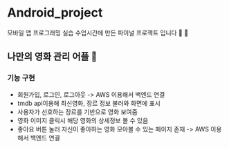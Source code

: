 # Android_project
모바일 앱 프로그래밍 실습 수업시간에 만든 파이널 프로젝트 입니다 🚀 📱

## 나만의 영화 관리 어플 🎥

### 기능 구현
- 회원가입, 로그인, 로그아웃 -> AWS 이용해서 백엔드 연결
- tmdb api이용해 최신영화, 장르 정보 불러와 화면에 표시
- 사용자가 선호하는 장르를 기반으로 영화 보여줌
- 영화 이미지 클릭시 해당 영화의 상세정보 볼 수 있음
- 좋아요 버튼 눌러 자신이 좋아하는 영화 모아볼 수 있는 페이지 존재 -> AWS 이용해서 백엔드 연결





